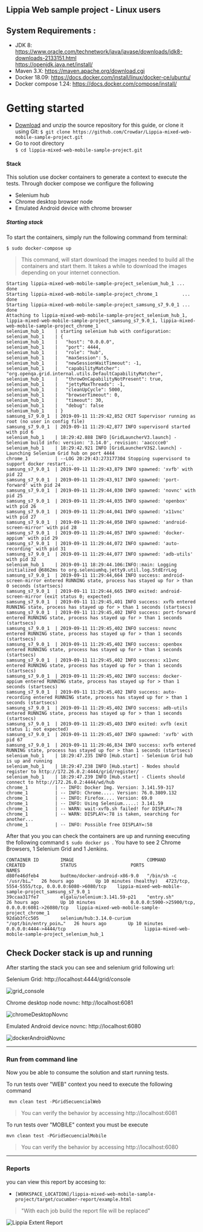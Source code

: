 ## Lippia Web sample project - Linux users

## System Requirements :
+ JDK 8: https://www.oracle.com/technetwork/java/javase/downloads/jdk8-downloads-2133151.html   
	  https://openjdk.java.net/install/   
+ Maven 3.X: https://maven.apache.org/download.cgi   
+ Docker 18.09: https://docs.docker.com/install/linux/docker-ce/ubuntu/
+ Docker compose 1.24: https://docs.docker.com/compose/install/

# Getting started
 [Download]: <https://github.com/Crowdar/Lippia-mixed-web-mobile-sample-project/archive/master.zip>
- [Download] and unzip the source repository for this guide, or clone it using Git:
    ``` $ git clone https://github.com/Crowdar/Lippia-mixed-web-mobile-sample-project.git ```
- Go to root directory  
    ``` $ cd lippia-mixed-web-mobile-sample-project.git ```

#### Stack
This solution use docker containers to generate a context to execute the tests. 
Through docker compose we configure the following  
  
-	Selenium hub  
-  	Chrome desktop browser node
-   Emulated Android device with chrome browser

##### Starting stack
To start the containers, simply run the following command from terminal:

```
$ sudo docker-compose up
```
 > This command, will start download the images needed to build all the containers and start them. It takes a while to download the images depending on your internet connection.

```
Starting lippia-mixed-web-mobile-sample-project_selenium_hub_1 ... done
Starting lippia-mixed-web-mobile-sample-project_chrome_1         ... done
Starting lippia-mixed-web-mobile-sample-project_samsung_s7_9.0_1 ... done
Attaching to lippia-mixed-web-mobile-sample-project_selenium_hub_1, lippia-mixed-web-mobile-sample-project_samsung_s7_9.0_1, lippia-mixed-web-mobile-sample-project_chrome_1
selenium_hub_1    | starting selenium hub with configuration:
selenium_hub_1    | {
selenium_hub_1    |   "host": "0.0.0.0",
selenium_hub_1    |   "port": 4444,
selenium_hub_1    |   "role": "hub",
selenium_hub_1    |   "maxSession": 5,
selenium_hub_1    |   "newSessionWaitTimeout": -1,
selenium_hub_1    |   "capabilityMatcher": "org.openqa.grid.internal.utils.DefaultCapabilityMatcher",
selenium_hub_1    |   "throwOnCapabilityNotPresent": true,
selenium_hub_1    |   "jettyMaxThreads": -1,
selenium_hub_1    |   "cleanUpCycle": 5000,
selenium_hub_1    |   "browserTimeout": 0,
selenium_hub_1    |   "timeout": 30,
selenium_hub_1    |   "debug": false
selenium_hub_1    | }
samsung_s7_9.0_1  | 2019-09-11 11:29:42,852 CRIT Supervisor running as root (no user in config file)
samsung_s7_9.0_1  | 2019-09-11 11:29:42,877 INFO supervisord started with pid 6
selenium_hub_1    | 18:29:42.888 INFO [GridLauncherV3.launch] - Selenium build info: version: '3.14.0', revision: 'aacccce0'
selenium_hub_1    | 18:29:42.921 INFO [GridLauncherV3$2.launch] - Launching Selenium Grid hub on port 4444
chrome_1          | --LOG 20:29:43:273177304 Stopping supervisord to support docker restart...
samsung_s7_9.0_1  | 2019-09-11 11:29:43,879 INFO spawned: 'xvfb' with pid 22
samsung_s7_9.0_1  | 2019-09-11 11:29:43,917 INFO spawned: 'port-forward' with pid 24
samsung_s7_9.0_1  | 2019-09-11 11:29:44,030 INFO spawned: 'novnc' with pid 25
samsung_s7_9.0_1  | 2019-09-11 11:29:44,035 INFO spawned: 'openbox' with pid 26
samsung_s7_9.0_1  | 2019-09-11 11:29:44,041 INFO spawned: 'x11vnc' with pid 27
samsung_s7_9.0_1  | 2019-09-11 11:29:44,050 INFO spawned: 'android-screen-mirror' with pid 28
samsung_s7_9.0_1  | 2019-09-11 11:29:44,057 INFO spawned: 'docker-appium' with pid 29
samsung_s7_9.0_1  | 2019-09-11 11:29:44,072 INFO spawned: 'auto-recording' with pid 31
samsung_s7_9.0_1  | 2019-09-11 11:29:44,077 INFO spawned: 'adb-utils' with pid 32
selenium_hub_1    | 2019-09-11 18:29:44.106:INFO::main: Logging initialized @6862ms to org.seleniumhq.jetty9.util.log.StdErrLog
samsung_s7_9.0_1  | 2019-09-11 11:29:44,664 INFO success: android-screen-mirror entered RUNNING state, process has stayed up for > than 0 seconds (startsecs)
samsung_s7_9.0_1  | 2019-09-11 11:29:44,665 INFO exited: android-screen-mirror (exit status 0; expected)
samsung_s7_9.0_1  | 2019-09-11 11:29:45,401 INFO success: xvfb entered RUNNING state, process has stayed up for > than 1 seconds (startsecs)
samsung_s7_9.0_1  | 2019-09-11 11:29:45,402 INFO success: port-forward entered RUNNING state, process has stayed up for > than 1 seconds (startsecs)
samsung_s7_9.0_1  | 2019-09-11 11:29:45,402 INFO success: novnc entered RUNNING state, process has stayed up for > than 1 seconds (startsecs)
samsung_s7_9.0_1  | 2019-09-11 11:29:45,402 INFO success: openbox entered RUNNING state, process has stayed up for > than 1 seconds (startsecs)
samsung_s7_9.0_1  | 2019-09-11 11:29:45,402 INFO success: x11vnc entered RUNNING state, process has stayed up for > than 1 seconds (startsecs)
samsung_s7_9.0_1  | 2019-09-11 11:29:45,402 INFO success: docker-appium entered RUNNING state, process has stayed up for > than 1 seconds (startsecs)
samsung_s7_9.0_1  | 2019-09-11 11:29:45,402 INFO success: auto-recording entered RUNNING state, process has stayed up for > than 1 seconds (startsecs)
samsung_s7_9.0_1  | 2019-09-11 11:29:45,402 INFO success: adb-utils entered RUNNING state, process has stayed up for > than 1 seconds (startsecs)
samsung_s7_9.0_1  | 2019-09-11 11:29:45,403 INFO exited: xvfb (exit status 1; not expected)
samsung_s7_9.0_1  | 2019-09-11 11:29:45,407 INFO spawned: 'xvfb' with pid 67
samsung_s7_9.0_1  | 2019-09-11 11:29:46,834 INFO success: xvfb entered RUNNING state, process has stayed up for > than 1 seconds (startsecs)
selenium_hub_1    | 18:29:47.235 INFO [Hub.start] - Selenium Grid hub is up and running
selenium_hub_1    | 18:29:47.238 INFO [Hub.start] - Nodes should register to http://172.26.0.2:4444/grid/register/
selenium_hub_1    | 18:29:47.239 INFO [Hub.start] - Clients should connect to http://172.26.0.2:4444/wd/hub
chrome_1          | -- INFO: Docker Img. Version: 3.141.59-317
chrome_1          | -- INFO: Chrome..... Version: 76.0.3809.132
chrome_1          | -- INFO: Firefox.... Version: 69.0
chrome_1          | -- INFO: Using Selenium.....: 3.141.59
chrome_1          | -- WARN: wait-xvfb.sh failed! for DISPLAY=:78
chrome_1          | -- WARN: DISPLAY=:78 is taken, searching for another...
chrome_1          | -- INFO: Possible free DISPLAY=:58
```

After that you you can check the containers are up and running executing the following command
`$ sudo docker ps `.
    You have to see 2 Chrome Browsers, 1 Selenium Grid and 1 Jenkins.

```
CONTAINER ID        IMAGE                           COMMAND                  CREATED             STATUS                    PORTS                                              NAMES
d80fe46dfeb4        budtmo/docker-android-x86-9.0   "/bin/sh -c '/usr/bi…"   26 hours ago        Up 10 minutes (healthy)   4723/tcp, 5554-5555/tcp, 0.0.0.0:6080->6080/tcp    lippia-mixed-web-mobile-sample-project_samsung_s7_9.0_1
39ccaa317fe7        elgalu/selenium:3.141.59-p21    "entry.sh"               26 hours ago        Up 10 minutes             0.0.0.0:5900->25900/tcp, 0.0.0.0:6081->26080/tcp   lippia-mixed-web-mobile-sample-project_chrome_1
92dab3fcc505        selenium/hub:3.14.0-curium      "/opt/bin/entry_poin…"   26 hours ago        Up 10 minutes             0.0.0.0:4444->4444/tcp                             lippia-mixed-web-mobile-sample-project_selenium_hub_1
```

## Check Docker stack is up and running
After starting the stack you can see  and selenium grid following url:

Selenium Grid: http://localhost:4444/grid/console

![grid_console](/docs/img/Grid_Console.png)

Chrome desktop node novnc: http://localhost:6081

![chromeDesktopNovnc](/docs/img/chromeDesktopNovnc.png)

Emulated Android device novnc: http://localhost:6080

![dockerAndroidNovnc](/docs/img/dockeAndroidNovnc.png)

***

### Run from command line
Now you be able to consume the solution and start running tests.

To run tests over "WEB" context you need to execute the following command
```
 mvn clean test -PGridSecuencialWeb
```
> You can verify the behavior by accessing http://localhost:6081

To run tests over "MOBILE" context you must be execute
```
mvn clean test -PGridSecuencialMobile
```
> You can verify the behavior by accessing http://localhost:6080

***

### Reports
you can view this report by accesing to:

- `[WORKSPACE_LOCATION]/lippia-mixed-web-mobile-sample-project/target/cucumber-report/example.html`
> "With each job build the report file will be replaced"

![Lippia Extent Report](/docs/img/reporteExtent.png)
